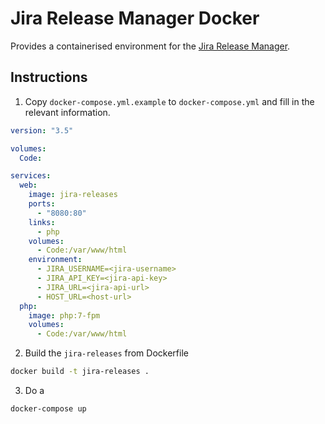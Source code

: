 # Jira Release Manager Docker

Provides a containerised environment for the [Jira Release Manager](https://github.com/elsbury13/jira-release-manager).

## Instructions

1. Copy `docker-compose.yml.example` to `docker-compose.yml` and fill in the relevant information.
```yaml
version: "3.5"

volumes:
  Code:

services:
  web:
    image: jira-releases
    ports:
      - "8080:80"
    links:
      - php
    volumes:
      - Code:/var/www/html
    environment:
      - JIRA_USERNAME=<jira-username>
      - JIRA_API_KEY=<jira-api-key>
      - JIRA_URL=<jira-api-url>
      - HOST_URL=<host-url>
  php:
    image: php:7-fpm
    volumes:
      - Code:/var/www/html

```
2. Build the `jira-releases` from Dockerfile
```bash
docker build -t jira-releases .
```
3. Do a
```bash
docker-compose up
```

